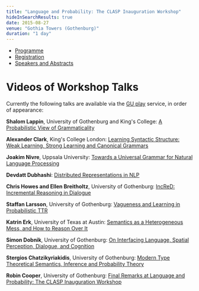 ```yaml
---
title: "Language and Probability: The CLASP Inauguration Workshop"
hideInSearchResults: true
date: 2015-08-27
venue: "Gothia Towers (Gothenburg)"
duration: "1 day"
---
```


* [Programme](../programme)
* [Registration](../registration)
* [Speakers and Abstracts](../speakers-and-abstracts)

# Videos of Workshop Talks

Currently the following talks are available via the [GU
play](http://play.gu.se) service, in order of appearance:

**Shalom Lappin**, University of Gothenburg and King\'s College:
[A Probabilistic View of Grammaticality](https://play.gu.se/media/A+Probabilistic+View+of+Grammaticality/0_e3i9915x)

**Alexander Clark**, King\'s College London:
[Learning Syntactic Structure: Weak Learning, Strong Learning and Canonical Grammars](https://play.gu.se/media/Learning+Syntactic+StructureA+Weak+Learning%2C+Strong+Learning+and+Canonical+Grammars/0_arh8dhnr)

**Joakim Nivre**, Uppsala University:
[Towards a Universal Grammar for Natural Language Processing](https://play.gu.se/media/Towards+a+Universal+Grammar+for+Natural+Language+Processing/0_574cs0ye)

**Devdatt Dubhashi**:
[Distributed Representations in NLP](https://play.gu.se/media/Distributed+Representations+in+NLP/0_maq7e9cg)

**Chris Howes and Ellen Breitholtz**, University of Gothenburg:
[IncReD: Incremental Reasoning in Dialogue](https://play.gu.se/media/IncReDA+Incremental+Reasoning+in+Dialogue/0_a0de4pii)

**Staffan Larsson**, University of Gothenburg:
[Vagueness and Learning in Probabilistic TTR](https://play.gu.se/media/Vagueness+and+Learning+in+Probabilistic+TTR/0_tvn1h2iu)

**Katrin Erk**, University of Texas at Austin:
[Semantics as a Heterogeneous Mess, and How to Reason Over It](https://play.gu.se/media/Semantics+as+a+Heterogeneous+Mess%2C+and+How+to+Reason+Over+It/0_1oo303ji)

**Simon Dobnik**, University of Gothenburg:
[On Interfacing Language, Spatial Perception, Dialogue, and Cognition](https://play.gu.se/media/On+Interfacing+Language%2C+Spatial+Perception%2C+Dialogue%2C+and+Cognition/0_ztdb2b2p)

**Stergios Chatzikyriakidis**, University of Gothenburg:
[Modern Type Theoretical Semantics, Inference and Probability Theory](https://play.gu.se/media/Modern+Type+Theoretical+Semantics%2C+Inference+and+Probability+Theory/0_gv0ur1wp)

**Robin Cooper**, University of Gothenburg:
[Final Remarks at Language and Probability: The CLASP Inauguration Workshop](https://play.gu.se/media/Final+Remarks+at+Language+and+ProbabilityA+The+CLASP+Inauguration+Workshop/0_feoerekx)
